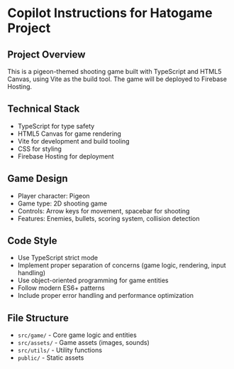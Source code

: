 # Copilot Instructions for Hatogame Project

<!-- Use this file to provide workspace-specific custom instructions to Copilot. For more details, visit https://code.visualstudio.com/docs/copilot/copilot-customization#_use-a-githubcopilotinstructionsmd-file -->

## Project Overview
This is a pigeon-themed shooting game built with TypeScript and HTML5 Canvas, using Vite as the build tool. The game will be deployed to Firebase Hosting.

## Technical Stack
- TypeScript for type safety
- HTML5 Canvas for game rendering
- Vite for development and build tooling
- CSS for styling
- Firebase Hosting for deployment

## Game Design
- Player character: Pigeon
- Game type: 2D shooting game
- Controls: Arrow keys for movement, spacebar for shooting
- Features: Enemies, bullets, scoring system, collision detection

## Code Style
- Use TypeScript strict mode
- Implement proper separation of concerns (game logic, rendering, input handling)
- Use object-oriented programming for game entities
- Follow modern ES6+ patterns
- Include proper error handling and performance optimization

## File Structure
- `src/game/` - Core game logic and entities
- `src/assets/` - Game assets (images, sounds)
- `src/utils/` - Utility functions
- `public/` - Static assets
